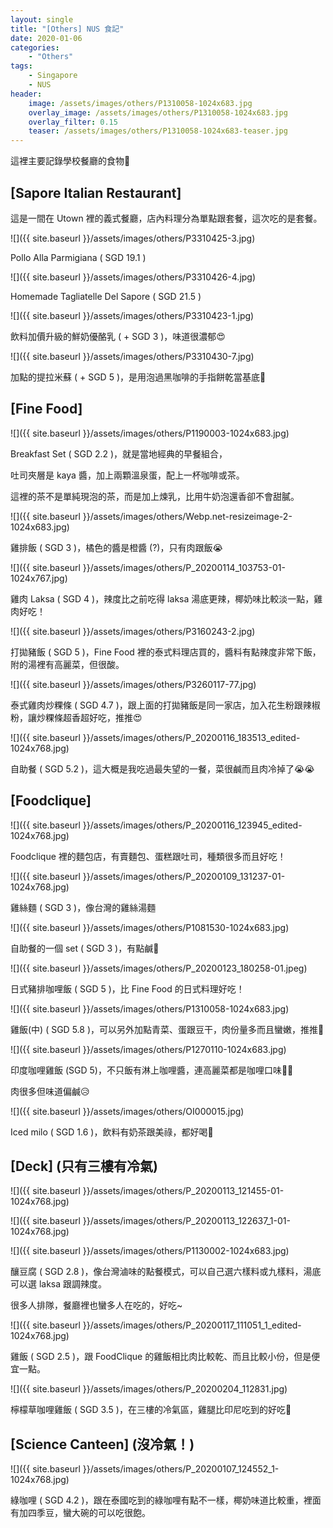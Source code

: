 ```yaml
---
layout: single
title: "[Others] NUS 食記"
date: 2020-01-06
categories:
    - "Others"
tags:
    - Singapore
    - NUS
header:
    image: /assets/images/others/P1310058-1024x683.jpg
    overlay_image: /assets/images/others/P1310058-1024x683.jpg
    overlay_filter: 0.15
    teaser: /assets/images/others/P1310058-1024x683-teaser.jpg
---
```


這裡主要記錄學校餐廳的食物🤤

## [Sapore Italian Restaurant]

這是一間在 Utown 裡的義式餐廳，店內料理分為單點跟套餐，這次吃的是套餐。

![]({{ site.baseurl }}/assets/images/others/P3310425-3.jpg)

Pollo Alla Parmigiana ( SGD 19.1 )

![]({{ site.baseurl }}/assets/images/others/P3310426-4.jpg)

Homemade Tagliatelle Del Sapore ( SGD 21.5 ) 

![]({{ site.baseurl }}/assets/images/others/P3310423-1.jpg)

飲料加價升級的鮮奶優酪乳 ( + SGD 3 )，味道很濃郁😍

![]({{ site.baseurl }}/assets/images/others/P3310430-7.jpg)

加點的提拉米蘇 ( + SGD 5 )，是用泡過黑咖啡的手指餅乾當基底🤤

## [Fine Food]

![]({{ site.baseurl }}/assets/images/others/P1190003-1024x683.jpg)

Breakfast Set ( SGD 2.2 )，就是當地經典的早餐組合，

吐司夾層是 kaya 醬，加上兩顆溫泉蛋，配上一杯咖啡或茶。

這裡的茶不是單純現泡的茶，而是加上煉乳，比用牛奶泡還香卻不會甜膩。

![]({{ site.baseurl }}/assets/images/others/Webp.net-resizeimage-2-1024x683.jpg)

雞排飯 ( SGD 3 )，橘色的醬是橙醬 (?)，只有肉跟飯😭

![]({{ site.baseurl }}/assets/images/others/P_20200114_103753-01-1024x767.jpg)

雞肉 Laksa ( SGD 4 )，辣度比之前吃得 laksa 湯底更辣，椰奶味比較淡一點，雞肉好吃！

![]({{ site.baseurl }}/assets/images/others/P3160243-2.jpg)

打拋豬飯 ( SGD 5 )，Fine Food 裡的泰式料理店買的，醬料有點辣度非常下飯，附的湯裡有高麗菜，但很酸。

![]({{ site.baseurl }}/assets/images/others/P3260117-77.jpg)

泰式雞肉炒粿條 ( SGD 4.7 )，跟上面的打拋豬飯是同一家店，加入花生粉跟辣椒粉，讓炒粿條超香超好吃，推推😍

![]({{ site.baseurl }}/assets/images/others/P_20200116_183513_edited-1024x768.jpg)

自助餐 ( SGD 5.2 )，這大概是我吃過最失望的一餐，菜很鹹而且肉冷掉了😭😭

## [Foodclique]

![]({{ site.baseurl }}/assets/images/others/P_20200116_123945_edited-1024x768.jpg)

Foodclique 裡的麵包店，有賣麵包、蛋糕跟吐司，種類很多而且好吃！

![]({{ site.baseurl }}/assets/images/others/P_20200109_131237-01-1024x768.jpg)

雞絲麵 ( SGD 3 )，像台灣的雞絲湯麵

![]({{ site.baseurl }}/assets/images/others/P1081530-1024x683.jpg)

自助餐的一個 set ( SGD 3 )，有點鹹🤨

![]({{ site.baseurl }}/assets/images/others/P_20200123_180258-01.jpeg)

日式豬排咖哩飯 ( SGD 5 )，比 Fine Food 的日式料理好吃！

![]({{ site.baseurl }}/assets/images/others/P1310058-1024x683.jpg)

雞飯(中) ( SGD 5.8 )，可以另外加點青菜、蛋跟豆干，肉份量多而且蠻嫩，推推🤤

![]({{ site.baseurl }}/assets/images/others/P1270110-1024x683.jpg)

印度咖哩雞飯 (SGD 5)，不只飯有淋上咖哩醬，連高麗菜都是咖哩口味🤣🤣

肉很多但味道偏鹹😥

![]({{ site.baseurl }}/assets/images/others/OI000015.jpg)

Iced milo ( SGD 1.6 )，飲料有奶茶跟美祿，都好喝🥰

## [Deck] (只有三樓有冷氣)

![]({{ site.baseurl }}/assets/images/others/P_20200113_121455-01-1024x768.jpg)

![]({{ site.baseurl }}/assets/images/others/P_20200113_122637_1-01-1024x768.jpg)

![]({{ site.baseurl }}/assets/images/others/P1130002-1024x683.jpg)

釀豆腐 ( SGD 2.8 )，像台灣滷味的點餐模式，可以自己選六樣料或九樣料，湯底可以選 laksa 跟調辣度。

很多人排隊，餐廳裡也蠻多人在吃的，好吃~

![]({{ site.baseurl }}/assets/images/others/P_20200117_111051_1_edited-1024x768.jpg)

雞飯 ( SGD 2.5 )，跟 FoodClique 的雞飯相比肉比較乾、而且比較小份，但是便宜一點。

![]({{ site.baseurl }}/assets/images/others/P_20200204_112831.jpg)

檸檬草咖哩雞飯 ( SGD 3.5 )，在三樓的冷氣區，雞腿比印尼吃到的好吃🤣

## [Science Canteen] (沒冷氣！)

![]({{ site.baseurl }}/assets/images/others/P_20200107_124552_1-1024x768.jpg)

綠咖哩 ( SGD 4.2 )，跟在泰國吃到的綠咖哩有點不一樣，椰奶味道比較重，裡面有加四季豆，蠻大碗的可以吃很飽。